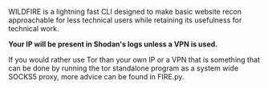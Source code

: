 WILDFIRE is a lightning fast CLI designed to make basic website recon approachable for less technical users while retaining its usefulness for technical work.

**Your IP will be present in Shodan's logs unless a VPN is used.**

If you would rather use Tor than your own IP or a VPN that is something that can be done by running the tor standalone program as a system wide SOCKS5 proxy, more advice can be found in FIRE.py.
